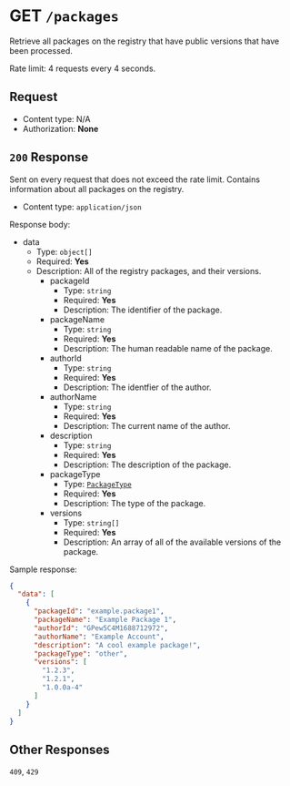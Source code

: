 # GET `/packages`

Retrieve all packages on the registry that have public versions that have been processed.

Rate limit: 4 requests every 4 seconds.

## Request

- Content type: N/A
- Authorization: **None**

## `200` Response

Sent on every request that does not exceed the rate limit. Contains information about all packages on the registry.

- Content type: `application/json`

Response body:

- data
  - Type: `object[]`
  - Required: **Yes**
  - Description: All of the registry packages, and their versions.
    - packageId
      - Type: `string`
      - Required: **Yes**
      - Description: The identifier of the package.
    - packageName
      - Type: `string`
      - Required: **Yes**
      - Description: The human readable name of the package.
    - authorId
      - Type: `string`
      - Required: **Yes**
      - Description: The identfier of the author.
    - authorName
      - Type: `string`
      - Required: **Yes**
      - Description: The current name of the author.
    - description
      - Type: `string`
      - Required: **Yes**
      - Description: The description of the package.
    - packageType
      - Type: [`PackageType`](/registry-api/enumerations.md#PackageType)
      - Required: **Yes**
      - Description: The type of the package.
    - versions
      - Type: `string[]`
      - Required: **Yes**
      - Description: An array of all of the available versions of the package.

Sample response:

```json
{
  "data": [
    {
      "packageId": "example.package1",
      "packageName": "Example Package 1",
      "authorId": "GPew5C4M1688712972",
      "authorName": "Example Account",
      "description": "A cool example package!",
      "packageType": "other",
      "versions": [
        "1.2.3",
        "1.2.1",
        "1.0.0a-4"
      ]
    }
  ]
}
```

## Other Responses

`409`, `429`